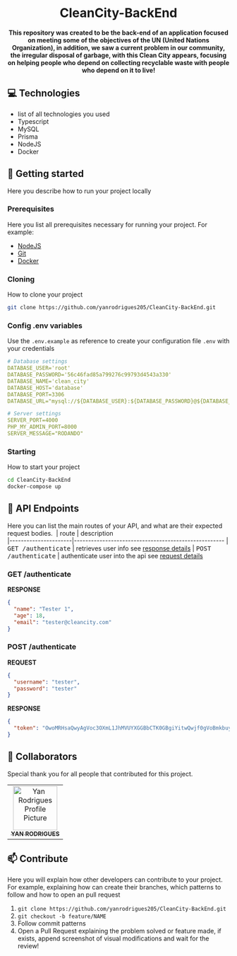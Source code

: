 <h1 align="center" style="font-weight: bold;">CleanCity-BackEnd</h1>

<p align="center">
    <b>This repository was created to be the back-end of an application focused on meeting some of the objectives of the UN (United Nations Organization), in addition, we saw a current problem in our community, the irregular disposal of garbage, with this Clean City appears, focusing on helping people who depend on collecting recyclable waste with people who depend on it to live!</b>
</p>

<h2 id="technologies">💻 Technologies</h2>

- list of all technologies you used
- Typescript
- MySQL
- Prisma
- NodeJS
- Docker

<h2 id="started">🚀 Getting started</h2>

Here you describe how to run your project locally

<h3>Prerequisites</h3>

Here you list all prerequisites necessary for running your project. For example:

- [NodeJS](https://nodejs.org/en)
- [Git](https://git-scm.com/)
- [Docker](https://www.docker.com/)

<h3>Cloning</h3>

How to clone your project

```bash
git clone https://github.com/yanrodrigues205/CleanCity-BackEnd.git
```

<h3>Config .env variables</h2>

Use the `.env.example` as reference to create your configuration file `.env` with your credentials

```yaml
# Database settings 
DATABASE_USER='root'
DATABASE_PASSWORD='56c46fad85a799276c99793d4543a330'
DATABASE_NAME='clean_city'
DATABASE_HOST='database'
DATABASE_PORT=3306
DATABASE_URL="mysql://${DATABASE_USER}:${DATABASE_PASSWORD}@${DATABASE_HOST}/${DATABASE_NAME}"

# Server settings
SERVER_PORT=4000
PHP_MY_ADMIN_PORT=8000
SERVER_MESSAGE="RODANDO"
```

<h3>Starting</h3>

How to start your project

```bash
cd CleanCity-BackEnd
docker-compose up
```

<h2 id="routes">📍 API Endpoints</h2>

Here you can list the main routes of your API, and what are their expected request bodies.
​
| route               | description                                          
|----------------------|-----------------------------------------------------
| <kbd>GET /authenticate</kbd>     | retrieves user info see [response details](#get-auth-detail)
| <kbd>POST /authenticate</kbd>     | authenticate user into the api see [request details](#post-auth-detail)

<h3 id="get-auth-detail">GET /authenticate</h3>

**RESPONSE**
```json
{
  "name": "Tester 1",
  "age": 18,
  "email": "tester@cleancity.com"
}
```

<h3 id="post-auth-detail">POST /authenticate</h3>

**REQUEST**
```json
{
  "username": "tester",
  "password": "tester"
}
```

**RESPONSE**
```json
{
  "token": "OwoMRHsaQwyAgVoc3OXmL1JhMVUYXGGBbCTK0GBgiYitwQwjf0gVoBmkbuyy0pSi"
}
```

<h2 id="colab">🤝 Collaborators</h2>

Special thank you for all people that contributed for this project.

<table>
  <tr>
    <td align="center">
      <a href="#">
        <img src="https://avatars.githubusercontent.com/u/92941649?v=4" width="100px;" alt="Yan Rodrigues Profile Picture"/><br>
        <sub>
          <b>YAN RODRIGUES</b>
        </sub>
      </a>
    </td>
  </tr>
</table>

<h2 id="contribute">📫 Contribute</h2>

Here you will explain how other developers can contribute to your project. For example, explaining how can create their branches, which patterns to follow and how to open an pull request

1. `git clone https://github.com/yanrodrigues205/CleanCity-BackEnd.git`
2. `git checkout -b feature/NAME`
3. Follow commit patterns
4. Open a Pull Request explaining the problem solved or feature made, if exists, append screenshot of visual modifications and wait for the review!

